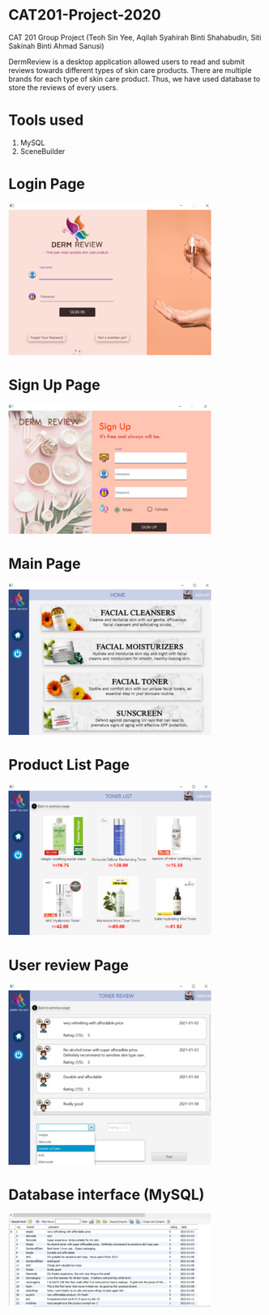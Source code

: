 # CAT201-Project-2020
CAT 201 Group Project (Teoh Sin Yee, Aqilah Syahirah Binti Shahabudin, Siti Sakinah Binti Ahmad Sanusi)

DermReview is a desktop application allowed users to read and submit reviews towards different types of skin care products.
There are multiple brands for each type of skin care product.
Thus, we have used database to store the reviews of every users.

# Tools used
1. MySQL
2. SceneBuilder

# Login Page

<img src = "images/1.png" width=400 >

# Sign Up Page

<img src = "images/0.png" width=400 >

# Main Page

<img src = "images/2.png" width=400 >

# Product List Page

<img src = "images/3.png" width=400 >

# User review Page

<img src = "images/4.png" width=400 >

# Database interface (MySQL) 

<img src = "images/5.png" width=400 >
